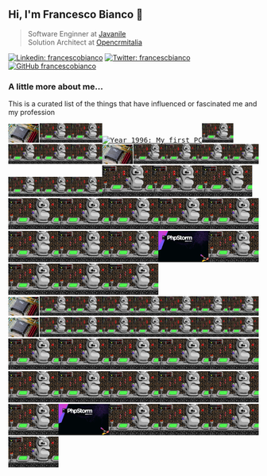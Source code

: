 ## Hi, I'm Francesco Bianco 🍃

> Software Enginner at <a href="https://www.javanile.org">Javanile</a>  
> Solution Architect at <a href="https://www.opencrmitalia.com">Opencrmitalia</a>

[![Linkedin: francescobianco](https://img.shields.io/badge/-Francesco%20Bianco-blue?style=flat-square&logo=Linkedin&logoColor=white&link=https://www.linkedin.com/in/bianco1981/)](https://www.linkedin.com/in/bianco1981/)
[![Twitter: francescbianco](https://img.shields.io/twitter/follow/francescobianco?style=social)](https://twitter.com/francescobianco)
[![GitHub francescobianco](https://img.shields.io/github/followers/francescobianco?label=follow&style=social)](https://github.com/francescobianco)

### A little more about me...

This is a curated list of the things that have influenced or fascinated me and my profession

<div><kbd><a href="#noclick"><img 
src="pics/row1/1.png" width="12.5%" title="Year 1995: My first PC" /><img
src="pics/row1/2.png" width="12.5%" title="Year 1995: The game with which I spent the afternoons" /><img
src="pics/row1/3.png" width="12.5%" title="Year 1995: The game with which I spent the afternoons" /><img
src="http://1x1px.me/000000-0.png" width="0.1%" title="Year 1996: My first PC" /><img
src="pics/row1/5.png" width="12.5%" title="Year 1995: My first PC" /><img
src="pics/row1/6.png" width="12.5%" title="Year 1996: My first PC" /><img
src="pics/row1/7.png" width="12.5%" title="Year 1995: My first PC" /><img
src="pics/row1/8.png" width="12.5%" title="Year 1995: My first PC" /><img
src="pics/row1/1.png" width="12.5%" title="Year 1995: My first PC" /><img
src="pics/row1/2.png" width="12.5%" title="Year 1995: The game with which I spent the afternoons" /><img
src="pics/row1/3.png" width="12.5%" title="Year 1995: The game with which I spent the afternoons" /><img
src="pics/row1/4.png" width="12.5%" title="Year 1996: My first PC" /><img
src="pics/row1/5.png" width="12.5%" title="Year 1995: My first PC" /><img
src="pics/row1/6.png" width="12.5%" title="Year 1996: My first PC" /><img
src="pics/row1/7.png" width="12.5%" title="Year 1995: My first PC" /><img
src="pics/row1/8.png" width="12.5%" title="Year 1995: My first PC" /><img
title="Year 1996: My first PC" src="pictures/keen4.png" width="20%" /><img
title="Year 1995: My first PC" src="pictures/keen4.png" width="20%" /><img 
title="Year 1996: My first PC" src="pictures/keen4.png" width="20%" /><img 
title="Year 1995: My first PC" src="pictures/keen4.png" width="20%" /><img 
title="Year 1996: My first PC" src="pictures/keen4.png" width="20%" /><img 
title="Year 1995: My first PC" src="pictures/keen4.png" width="20%" /><img 
title="Year 1996: My first PC" src="pictures/keen4.png" width="20%" /><img 
title="Year 1995: My first PC" src="pictures/keen4.png" width="20%" /><img 
title="Year 1996: My first PC" src="pictures/keen4.png" width="20%" /><img 
title="Year 1995: My first PC" src="pictures/keen4.png" width="20%" /><img 
title="Year 1996: My first PC" src="pictures/keen4.png" width="20%" /><img 
title="Year 2016: Switched to PhpStorm" src="pictures/phpstorm.png" width="20%" /><img 
title="Year 2017: My first PC" src="pictures/keen4.png" width="20%" /><img 
title="Year 2018: My first PC" src="pictures/keen4.png" width="20%" /><img 
title="Year 2019: My first PC" src="pictures/keen4.png" width="20%" /><img 
title="Year 2020: My first PC" src="pictures/keen4.png" width="20%" /></a></kbd></div>



<div><a href="#noclick"><img 
src="pics/row1/1.png" width="12.5%" title="Year 1995: My first PC" /><img
src="pics/row1/2.png" width="12.5%" title="Year 1995: The game with which I spent the afternoons" /><img
src="pics/row1/3.png" width="12.5%" title="Year 1995: The game with which I spent the afternoons" /><img
src="pics/row1/4.png" width="12.5%" title="Year 1996: My first PC" /><img
src="pics/row1/5.png" width="12.5%" title="Year 1995: My first PC" /><img
src="pics/row1/6.png" width="12.5%" title="Year 1996: My first PC" /><img
src="pics/row1/7.png" width="12.5%" title="Year 1995: My first PC" /><img
src="pics/row1/8.png" width="12.5%" title="Year 1995: My first PC" /><img
src="pics/row1/1.png" width="12.5%" title="Year 1995: My first PC" /><img
src="pics/row1/2.png" width="12.5%" title="Year 1995: The game with which I spent the afternoons" /><img
src="pics/row1/3.png" width="12.5%" title="Year 1995: The game with which I spent the afternoons" /><img
src="pics/row1/4.png" width="12.5%" title="Year 1996: My first PC" /><img
src="pics/row1/5.png" width="12.5%" title="Year 1995: My first PC" /><img
src="pics/row1/6.png" width="12.5%" title="Year 1996: My first PC" /><img
src="pics/row1/7.png" width="12.5%" title="Year 1995: My first PC" /><img
src="pics/row1/8.png" width="12.5%" title="Year 1995: My first PC" /><img
title="Year 1996: My first PC" src="pictures/keen4.png" width="20%" /><img
title="Year 1995: My first PC" src="pictures/keen4.png" width="20%" /><img 
title="Year 1996: My first PC" src="pictures/keen4.png" width="20%" /><img 
title="Year 1995: My first PC" src="pictures/keen4.png" width="20%" /><img 
title="Year 1996: My first PC" src="pictures/keen4.png" width="20%" /><img 
title="Year 1995: My first PC" src="pictures/keen4.png" width="20%" /><img 
title="Year 1996: My first PC" src="pictures/keen4.png" width="20%" /><img 
title="Year 1995: My first PC" src="pictures/keen4.png" width="20%" /><img 
title="Year 1996: My first PC" src="pictures/keen4.png" width="20%" /><img 
title="Year 1995: My first PC" src="pictures/keen4.png" width="20%" /><img 
title="Year 1996: My first PC" src="pictures/keen4.png" width="20%" /><img 
title="Year 2016: Switched to PhpStorm" src="pictures/phpstorm.png" width="20%" /><img 
title="Year 2017: My first PC" src="pictures/keen4.png" width="20%" /><img 
title="Year 2018: My first PC" src="pictures/keen4.png" width="20%" /><img 
title="Year 2019: My first PC" src="pictures/keen4.png" width="20%" /><img 
title="Year 2020: My first PC" src="pictures/keen4.png" width="20%" /></a></div>
